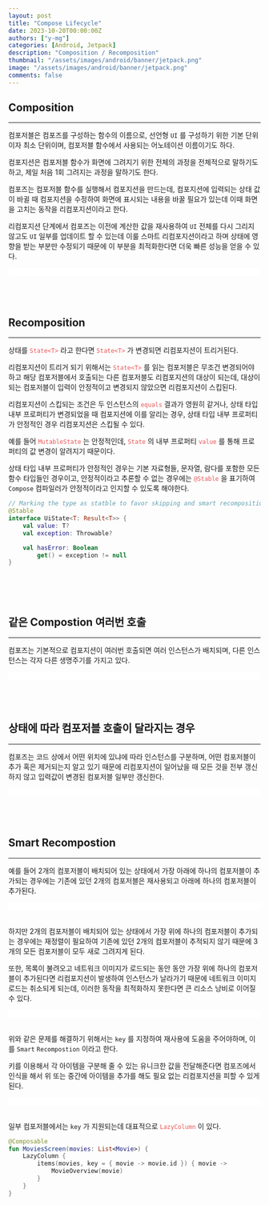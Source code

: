 ```yaml
---
layout: post
title: "Compose Lifecycle"
date: 2023-10-20T00:00:00Z
authors: ["y-mg"]
categories: [Android, Jetpack]
description: "Composition / Recomposition"
thumbnail: "/assets/images/android/banner/jetpack.png"
image: "/assets/images/android/banner/jetpack.png"
comments: false
---
```


## Composition
***
컴포저블은 컴포즈를 구성하는 함수의 이름으로, 선언형 `UI` 를 구성하기 위한 기본 단위이자 최소 단위이며, 컴포저블 함수에서 사용되는 어노테이션 이름이기도 하다.
<br/>

컴포지션은 컴포저블 함수가 화면에 그려지기 위한 전체의 과정을 전체적으로 말하기도 하고, 제일 처음 1회 그려지는 과정을 말하기도 한다.
<br/>

컴포즈는 컴포저블 함수를 실행해서 컴포지션을 만드는데, 컴포지션에 입력되는 상태 값이 바귈 때 컴포지션을 수정하여 화면에 표시되는 내용을 바꿀 필요가 있는데 이때 화면을 고치는 동작을 리컴포지션이라고 한다.
<br/>

리컴포지션 단계에서 컴포즈는 이전에 계산한 값을 재사용하여 `UI` 전체를 다시 그리지 않고도 `UI` 일부를 업데이트 할 수 있는데 이룰 스마트 리컴포지션이라고 하며 상태에 영향을 받는 부분만 수정되기 때문에 이 부분을 최적화한다면 더욱 빠른 성능을 얻을 수 있다.
<bt/>

<div style="
background-color: #ffffff;
background-image: url(/assets/images/android/content/composition.png);
background-size: contain;
background-repeat: no-repeat;
background-position: center center;
">
<img src="/assets/images/android/content/composition.png" style="visibility: hidden;" />
</div>
<br/>
<br/>
<br/>



## Recomposition
***
상태를 <code style="color: #eb5657;">State&lt;T&gt;</code> 라고 한다면 <code style="color: #eb5657;">State&lt;T&gt;</code> 가 변경되면 리컴포지션이 트리거된다.
<br/>

리컴포지션이 트리거 되기 위해서는 <code style="color: #eb5657;">State&lt;T&gt;</code> 를 읽는 컴포저블은 무조건 변경되어야 하고 해당 컴포저블에서 호출되는 다른 컴포저블도 리컴포지션의 대상이 되는데, 대상이 되는 컴포저블이 입력이 안정적이고 변경되지 않았으면 리컴포지션이 스킵된다.
<br/>

리컴포지션이 스킵되는 조건은 두 인스턴스의 <code style="color: #eb5657;">equals</code> 결과가 영원히 같거나, 상태 타입 내부 프로퍼티가 변경되었을 때 컴포지션에 이를 알리는 경우, 상태 타입 내부 프로퍼티가 안정적인 경우 리컴포지션은 스킵될 수 있다.
<br/>

예를 들어 <code style="color: #eb5657;">MutableState</code> 는 안정적인데, <code style="color: #eb5657;">State</code> 의 내부 프로퍼티 <code style="color: #eb5657;">value</code> 를 통해 프로퍼티의 값 변경이 알려지기 때문이다.
<br/>

상태 타입 내부 프로퍼티가 안정적인 경우는 기본 자료형들, 문자열, 람다를 포함한 모든 함수 타입들인 경우이고, 안정적이라고 추론할 수 없는 경우에는 <code style="color: #eb5657;">@Stable</code> 을 표기하여 `Compose` 컴파일러가 안정적이라고 인지할 수 있도록 해야한다.
<br/>

```kotlin
// Marking the type as statble to favor skipping and smart recompositions.
@Stable
interface UiState<T: Result<T>> {
    val value: T?
    val exception: Throwable?

    val hasError: Boolean
        get() = exception != null
}
```
<br/>
<br/>
<br>



## 같은 Compostion 여러번 호출
***
컴포즈는 기본적으로 컴포지션이 여러번 호출되면 여러 인스턴스가 배치되며, 다른 인스턴스는 각자 다른 생명주기를 가지고 있다. 
<br/>

<div style="
background-color: #ffffff;
background-image: url(/assets/images/android/content/composition-instance.png);
background-size: contain;
background-repeat: no-repeat;
background-position: center center;
">
<img src="/assets/images/android/content/composition-instance.png" style="visibility: hidden;" />
</div>
<br/>
<br/>
<br/>



## 상태에 따라 컴포저블 호출이 달라지는 경우
***
컴포즈는 코드 상에서 어떤 위치에 있냐에 따라 인스턴스를 구분하며, 어떤 컴포저블이 추가 혹은 제거되는지 알고 있기 때문에 리컴포지션이 일어났을 때 모든 것을 전부 갱신하지 않고 입력값이 변경된 컴포저블 일부만 갱신한다.
<br/>

<div style="
background-color: #ffffff;
background-image: url(/assets/images/android/content/composition-state.png);
background-size: contain;
background-repeat: no-repeat;
background-position: center center;
">
<img src="/assets/images/android/content/composition-state.png" style="visibility: hidden;" />
</div>
<br/>
<br/>
<br/>



## Smart Recompostion
***
예를 들어 2개의 컴포저블이 배치되어 있는 상태에서 가장 아래에 하나의 컴포저블이 추가되는 경우에는 기존에 있던 2개의 컴포저블은 재사용되고 아래에 하나의 컴포저블이 추가된다.
<br/>

<div style="
background-color: #ffffff;
background-image: url(/assets/images/android/content/composition-good.png);
background-size: contain;
background-repeat: no-repeat;
background-position: center center;
">
<img src="/assets/images/android/content/composition-good.png" style="visibility: hidden;" />
</div>
<br/>

하지만 2개의 컴포저블이 배치되어 있는 상태에서 가장 위에 하나의 컴포저블이 추가되는 경우에는 재정렬이 필요하여 기존에 있던 2개의 컴포저블이 추적되지 않기 때문에 3개의 모든 컴포저블이 모두 새로 그려지게 된다.
<br/>

또한, 목록이 불려오고 네트워크 이미지가 로드되는 동안 동안 가장 위에 하나의 컴포저블이 추가된다면 리컴포지션이 발생하여 인스턴스가 날라가기 때문에 네트워크 이미지 로드는 취소되게 되는데, 이러한 동작을 최적화하지 못한다면 큰 리소스 낭비로 이어질 수 있다.
<br/>

<div style="
background-color: #ffffff;
background-image: url(/assets/images/android/content/composition-bad.png);
background-size: contain;
background-repeat: no-repeat;
background-position: center center;
">
<img src="/assets/images/android/content/composition-bad.png" style="visibility: hidden;" />
</div>
<br/>

위와 같은 문제를 해결하기 위해서는 `key` 를 지정하여 재사용에 도움을 주어야하며, 이를 `Smart` `Recompostion` 이라고 한다.
<br/>

키를 이용해서 각 아이템을 구분해 줄 수 있는 유니크한 값을 전달해준다면 컴포즈에서 인식을 해서 위 또는 중간에 아이템을 추가를 해도 필요 없는 리컴포지션을 피할 수 있게 된다.
<br/>

<div style="
background-color: #ffffff;
background-image: url(/assets/images/android/content/composition-key.png);
background-size: contain;
background-repeat: no-repeat;
background-position: center center;
">
<img src="/assets/images/android/content/composition-key.png" style="visibility: hidden;" />
</div>
<br/>

일부 컴포저블에서는 `key` 가 지원되는데 대표적으로 <code style="color: #eb5657;">LazyColumn</code> 이 있다.
<br/>

```kotlin
@Composable
fun MoviesScreen(movies: List<Movie>) {
    LazyColumn {
        items(movies, key = { movie -> movie.id }) { movie ->
            MovieOverview(movie)
        }
    }
}
```